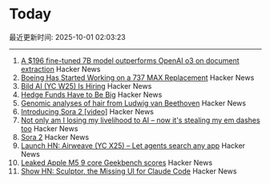 # Today

最近更新时间: 2025-10-01 02:03:23

--- 
1. [A $196 fine-tuned 7B model outperforms OpenAI o3 on document extraction](https://arxiv.org/abs/2509.22906) Hacker News
2. [Boeing Has Started Working on a 737 MAX Replacement](https://www.wsj.com/business/airlines/boeing-has-started-working-on-a-737-max-replacement-40a110df) Hacker News
3. [Bild AI (YC W25) Is Hiring](https://www.ycombinator.com/companies/bild-ai/jobs/m2ilR5L-founding-engineer-applied-ai) Hacker News
4. [Hedge Funds Have to Be Big](https://www.bloomberg.com/opinion/newsletters/2025-09-30/hedge-funds-have-to-be-big) Hacker News
5. [Genomic analyses of hair from Ludwig van Beethoven](https://www.cell.com/current-biology/fulltext/S0960-9822(23)00181-1) Hacker News
6. [Introducing Sora 2 [video]](https://www.youtube.com/watch?v=gzneGhpXwjU) Hacker News
7. [Not only am I losing my livelihood to AI – now it's stealing my em dashes too](https://www.theguardian.com/lifeandstyle/2025/oct/01/artificial-intelligence-em-dashes-ai-stealing-my-livelihood) Hacker News
8. [Sora 2](https://openai.com/index/sora-2/) Hacker News
9. [Launch HN: Airweave (YC X25) – Let agents search any app](https://github.com/airweave-ai/airweave) Hacker News
10. [Leaked Apple M5 9 core Geekbench scores](https://browser.geekbench.com/v6/cpu/14173685) Hacker News
11. [Show HN: Sculptor, the Missing UI for Claude Code](https://imbue.com/sculptor/) Hacker News
